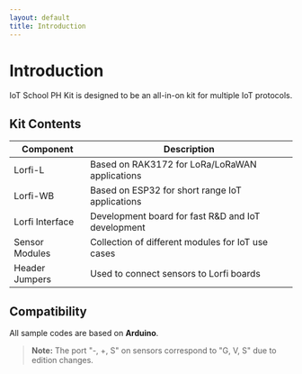 ```yaml
---
layout: default
title: Introduction
---
```


# Introduction

IoT School PH Kit is designed to be an all-in-on kit for multiple IoT protocols.

## **Kit Contents**

| Component         | Description |
|-------------------|-------------|
| Lorfi-L           | Based on RAK3172 for LoRa/LoRaWAN applications        |
| Lorfi-WB          | Based on ESP32 for short range IoT applications       |
| Lorfi Interface   | Development board for fast R&D and IoT development    |
| Sensor Modules    | Collection of different modules for IoT use cases     |
| Header Jumpers    | Used to connect sensors to Lorfi boards               |

## **Compatibility**

All sample codes are based on **Arduino**. 

> **Note:** The port "-, +, S" on sensors correspond to "G, V, S" due to edition changes.
